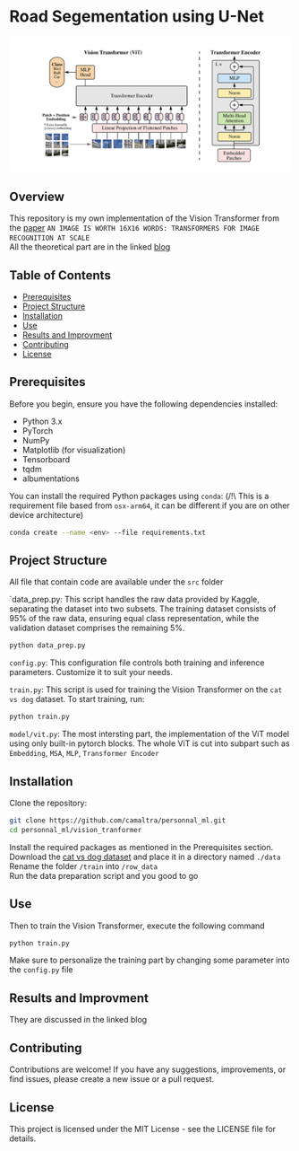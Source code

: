 # Road Segementation using U-Net

<img src="./readme_img/vit_architechture.png" width="600"/> 

## Overview

This repository is my own implementation of the Vision Transformer from the [paper](https://arxiv.org/abs/2010.11929) `AN IMAGE IS WORTH 16X16 WORDS: TRANSFORMERS FOR IMAGE RECOGNITION AT SCALE`  
All the theoretical part are in the linked [blog]()

## Table of Contents

- [Prerequisites](#prerequisites)
- [Project Structure](#project-structure)
- [Installation](#installation)
- [Use](#use)
- [Results and Improvment](#results-and-improvment)
- [Contributing](#contributing)
- [License](#license)

## Prerequisites

Before you begin, ensure you have the following dependencies installed:

- Python 3.x
- PyTorch
- NumPy
- Matplotlib (for visualization)
- Tensorboard
- tqdm
- albumentations

You can install the required Python packages using `conda`: (/!\ This is a requirement file based from `osx-arm64`, it can be different if you are on other device architecture)

```bash
conda create --name <env> --file requirements.txt
```

## Project Structure


All file that contain code are available under the `src` folder

`data_prep.py: This script handles the raw data provided by Kaggle, separating the dataset into two subsets. The training dataset consists of 95% of the raw data, ensuring equal class representation, while the validation dataset comprises the remaining 5%.
```bash
python data_prep.py
```

`config.py`: This configuration file controls both training and inference parameters. Customize it to suit your needs.

`train.py`: This script is used for training the Vision Transformer on the `cat vs dog` dataset. To start training, run:
```bash
python train.py
```

`model/vit.py`: The most intersting part, the implementation of the ViT model using only built-in pytorch blocks. The whole ViT is cut into subpart such as `Embedding`, `MSA`, `MLP`, `Transformer Encoder`

## Installation
Clone the repository:
```bash
git clone https://github.com/camaltra/personnal_ml.git
cd personnal_ml/vision_tranformer
```
Install the required packages as mentioned in the Prerequisites section.  
Download the [cat vs dog dataset](https://github.com/yhlleo/RoadNet) and place it in a directory named `./data`  
Rename the folder `/train` into `/row_data`  
Run the data preparation script and you good to go


## Use

Then to train the Vision Transformer, execute the following command
```bash
python train.py
```
Make sure to personalize the training part by changing some parameter into the `config.py` file
## Results and Improvment

They are discussed in the linked blog

## Contributing
Contributions are welcome! If you have any suggestions, improvements, or find issues, please create a new issue or a pull request.

## License
This project is licensed under the MIT License - see the LICENSE file for details.
